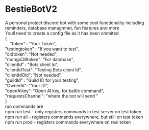 # BestieBotV2
A personal project discord bot with some cool functionality including reminders, database managmnet, fun features and more<br />
Youll need to create a config file as it has been ommited<br />
{<br />
&nbsp;&nbsp;&nbsp; "token" : "Your Token",<br />
   "testingtoken" : "If you want to test",<br />
   "oldtoken": "Not needed",<br />
   "mongoDBtoken": "For database",<br />
   "clientId" : "Bots client Id",<br />
   "clientIdTest": "Testing Bots client Id",<br />
   "clientIdOld": "Not needed",<br />
   "guildId" : "Guild ID for your testing",<br />
   "OwnerId": "Your ID", <br />
   "openAIkey": "Open AI key, for battle command",<br />
   "requestsChannel": "where the bot will send "<br />
}<br />
run commands are<br />
npm run test  - only registers commands in test server on test token<br />
npm run all   - registers commands everywhere, but still on test token<br />
npm run prod  - registers commands everywhere on real token<br />
